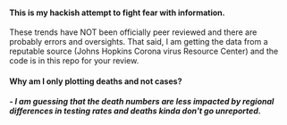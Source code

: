 #### This is my hackish attempt to fight fear with information. 
These trends have NOT been officially peer reviewed and there are probably errors and oversights.
That said, I am getting the data from a reputable source (Johns Hopkins Corona virus Resource Center) and the code is in this repo for your review. 

#### Why am I only plotting deaths and not cases?
##### - I am guessing that the death numbers are less impacted by regional differences in testing rates and deaths kinda don't go unreported. 



